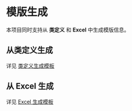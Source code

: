 # 模版生成

本项目同时支持从 **类定义** 和 **Excel** 中生成模版信息。


## 从类定义生成

详见 [类定义生成模板](Template/FromType.md)

## 从 Excel 生成

详见 [Excel 生成模板](Template/FromExcel.md)